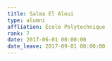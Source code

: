 ```yaml
---
title: Salma El Aloui
type: alumni
affliation: École Polytechnique
rank: 7
date: 2017-06-01 00:00:00
date_leave: 2017-09-01 00:00:00
---
```

